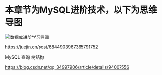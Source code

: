 # 本章节为MySQL进阶技术，以下为思维导图

<img src="https://picturestr.oss-cn-shanghai.aliyuncs.com/img/20200713220714.png" align="center" alt="数据库进阶学习导图">


https://juejin.cn/post/6844903967365791752


MySQL 查询 树结构

https://blog.csdn.net/qq_34997906/article/details/94007556  